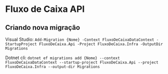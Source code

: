 # Fluxo de Caixa API

## Criando nova migração

Visual Studio: `Add-Migration {Nome} -Context FluxoDeCaixaDataContext -StartupProject FluxoDeCaixa.Api -Project FluxoDeCaixa.Infra -OutputDir Migrations`

Dotnet cli: `dotnet ef migrations add {Nome} --context FluxoDeCaixaDataContext --startup-project FluxoDeCaixa.Api --project FluxoDeCaixa.Infra --output-dir Migrations`